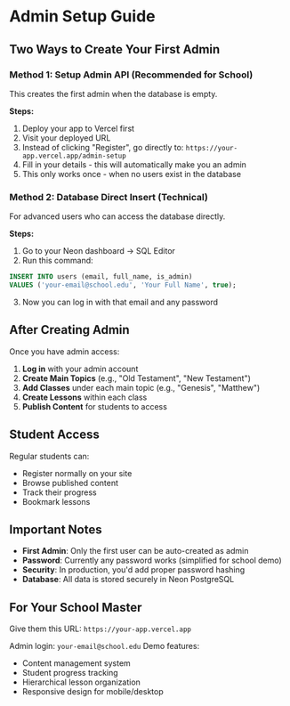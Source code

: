 # Admin Setup Guide

## Two Ways to Create Your First Admin

### Method 1: Setup Admin API (Recommended for School)
This creates the first admin when the database is empty.

**Steps:**
1. Deploy your app to Vercel first
2. Visit your deployed URL
3. Instead of clicking "Register", go directly to: `https://your-app.vercel.app/admin-setup`
4. Fill in your details - this will automatically make you an admin
5. This only works once - when no users exist in the database

### Method 2: Database Direct Insert (Technical)
For advanced users who can access the database directly.

**Steps:**
1. Go to your Neon dashboard → SQL Editor
2. Run this command:
```sql
INSERT INTO users (email, full_name, is_admin) 
VALUES ('your-email@school.edu', 'Your Full Name', true);
```
3. Now you can log in with that email and any password

## After Creating Admin

Once you have admin access:
1. **Log in** with your admin account
2. **Create Main Topics** (e.g., "Old Testament", "New Testament")  
3. **Add Classes** under each main topic (e.g., "Genesis", "Matthew")
4. **Create Lessons** within each class
5. **Publish Content** for students to access

## Student Access

Regular students can:
- Register normally on your site
- Browse published content
- Track their progress
- Bookmark lessons

## Important Notes

- **First Admin**: Only the first user can be auto-created as admin
- **Password**: Currently any password works (simplified for school demo)
- **Security**: In production, you'd add proper password hashing
- **Database**: All data is stored securely in Neon PostgreSQL

## For Your School Master

Give them this URL: `https://your-app.vercel.app`

Admin login: `your-email@school.edu`
Demo features:
- Content management system
- Student progress tracking  
- Hierarchical lesson organization
- Responsive design for mobile/desktop